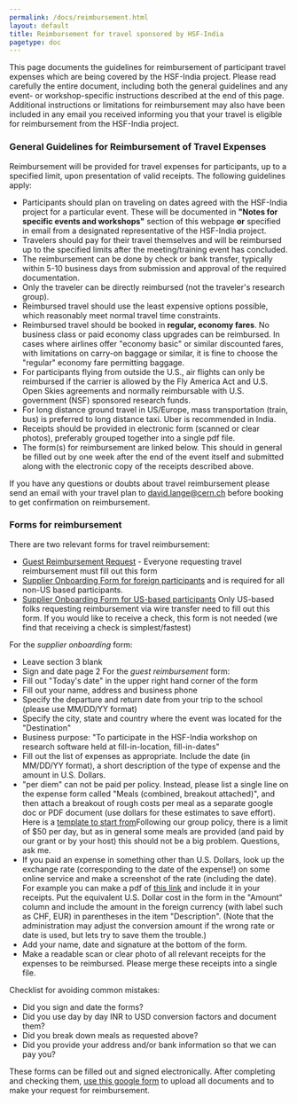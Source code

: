 ```yaml
---
permalink: /docs/reimbursement.html
layout: default
title: Reimbursement for travel sponsored by HSF-India
pagetype: doc
---
```

  This page documents the guidelines for reimbursement of participant travel
expenses which are being covered by the HSF-India project. Please read
carefully the entire document, including both the general guidelines and
any event- or workshop-specific instructions described at the end of this
page. Additional instructions or limitations for reimbursement may also have
been included in any email you received informing you that your travel is
eligible for reimbursement from the HSF-India project.

### General Guidelines for Reimbursement of Travel Expenses

  Reimbursement will be provided for travel expenses for participants, up to a specified limit, upon presentation of valid receipts. The following guidelines apply:

  * Participants should plan on traveling on dates agreed with the HSF-India project for a particular event. These will be documented in **"Notes for specific events and workshops"** section of this webpage **or** specified in email from a designated representative of the HSF-India project.
  * Travelers should pay for their travel themselves and will be reimbursed up to the specified limits after the meeting/training event has concluded.
  * The reimbursement can be done by check or bank transfer, typically within 5-10 business days from submission and approval of the required documentation.
  * Only the traveler can be directly reimbursed (not the traveler's research group).
  * Reimbursed travel should use the least expensive options possible, which reasonably meet normal travel time constraints.
  * Reimbursed travel should be booked in **regular, economy fares**. No business class or paid economy class upgrades can be reimbursed. In cases where airlines offer "economy basic" or similar discounted fares, with limitations on carry-on baggage or similar, it is fine to choose the "regular" economy fare permitting baggage.
  * For participants flying from outside the U.S., air flights can only be reimbursed if the carrier is allowed by the Fly America Act and U.S. Open Skies agreements and normally reimbursable with U.S. government (NSF) sponsored research funds.
  * For long distance ground travel in US/Europe, mass transportation (train, bus) is preferred to long distance taxi. Uber is recommended in India.
  * Receipts should be provided in electronic form (scanned or clear photos), preferably grouped together into a single pdf file.
  * The form(s) for reimbursement are linked below. This should in general be filled out by one week after the end of the event itself and submitted along with the electronic copy of the receipts described above.

  If you have any questions or doubts about travel reimbursement please send an email with your travel plan to [david.lange@cern.ch](mailto:david.lange@cern.ch) before booking to get confirmation on reimbursement.

### Forms for reimbursement

There are two relevant forms for travel reimbursement:

  * [Guest Reimbursement Request](https://finance.princeton.edu/forms/guest-reimbursement-request) - Everyone requesting travel reimbursement must fill out this form
  * [Supplier Onboarding Form for foreign participants](https://finance.princeton.edu/forms/foreign-individual-payeesubstitute-w-8ben) and is required for all non-US based participants.
  * [Supplier Onboarding Form for US-based participants](https://finance.princeton.edu/forms/supplierpayee-management) Only US-based folks requesting reimbursement via wire transfer need to fill out this form. If you would like to receive a check, this form is not needed (we find that receiving a check is simplest/fastest)

For the *supplier onboarding* form:

  * Leave section 3 blank
  * Sign and date page 2
For the *guest reimbursement* form:
  * Fill out "Today's date" in the upper right hand corner of the form
  * Fill out your name, address and business phone
  * Specify the departure and return date from your trip to the school (please use MM/DD/YY format)
  * Specify the city, state and country where the event was located for the "Destination"
  * Business purpose: "To participate in the HSF-India workshop on research software held at fill-in-location, fill-in-dates" 
  * Fill out the list of expenses as appropriate. Include the date (in MM/DD/YY format), a short description of the type of expense and the amount in U.S. Dollars.
  * "per diem" can not be paid per policy. Instead, please list a single line on the expense form called "Meals (combined, breakout attached)", and then attach a breakout of rough costs per meal as a separate google doc or PDF document (use dollars for these estimates to save effort). Here is a [template to start from](https://docs.google.com/document/d/1nwRHICCjA5f0U-31RR1dj72ecGleYrU3SEOch2sH-Pw)Following our group policy, there is a limit of $50 per day, but as in general some meals are provided (and paid by our grant or by your host) this should not be a big problem. Questions, ask me. 
  * If you paid an expense in something other than U.S. Dollars, look up the exchange rate (corresponding to the date of the expense!) on some online service and make a screenshot of the rate (including the date). For example you can make a pdf of [this link](https://www.exchangerates.org.uk/INR-USD-exchange-rate-history.html) and include it in your receipts. Put the equivalent U.S. Dollar cost in the form in the "Amount" column and include the amount in the foreign currency (with label such as CHF, EUR) in parentheses in the item "Description". (Note that the administration may adjust the conversion amount if the wrong rate or date is used, but lets try to save them the trouble.)
  * Add your name, date and signature at the bottom of the form.
  * Make a readable scan or clear photo of all relevant receipts for the expenses to be reimbursed. Please merge these receipts into a single file.

Checklist for avoiding common mistakes:

  * Did you sign and date the forms?
  * Did you use day by day INR to USD conversion factors and document them?
  * Did you break down meals as requested above?
  * Did you provide your address and/or bank information so that we can pay you?

These forms can be filled out and signed electronically. After completing and checking them, [use this google form](https://docs.google.com/forms/d/e/1FAIpQLScGB_VOZDsQoATIEJMxHP3F-czXp8W8Ml8HjcbDqhLLIDqlog/viewform?usp=sf_link) to upload all documents and to make your request for reimbursement. 
